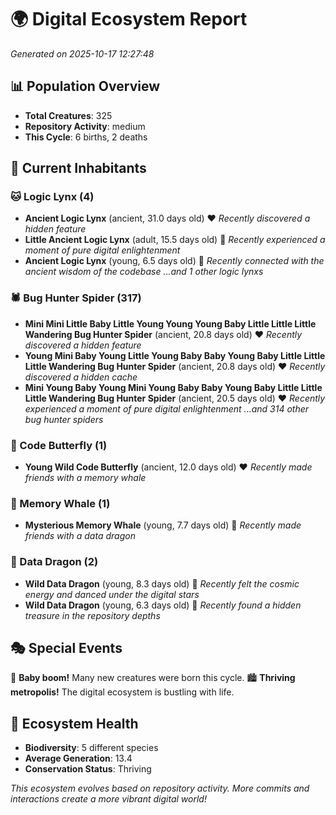 # 🌍 Digital Ecosystem Report
*Generated on 2025-10-17 12:27:48*

## 📊 Population Overview
- **Total Creatures**: 325
- **Repository Activity**: medium
- **This Cycle**: 6 births, 2 deaths

## 👥 Current Inhabitants

### 🐱 Logic Lynx (4)
- **Ancient Logic Lynx** (ancient, 31.0 days old) ❤️
  *Recently discovered a hidden feature*
- **Little Ancient Logic Lynx** (adult, 15.5 days old) 💛
  *Recently experienced a moment of pure digital enlightenment*
- **Ancient Logic Lynx** (young, 6.5 days old) 💚
  *Recently connected with the ancient wisdom of the codebase*
  *...and 1 other logic lynxs*

### 🕷️ Bug Hunter Spider (317)
- **Mini Mini Little Baby Little Young Young Young Baby Little Little Little Wandering Bug Hunter Spider** (ancient, 20.8 days old) ❤️
  *Recently discovered a hidden feature*
- **Young Mini Baby Young Little Young Baby Baby Young Baby Little Little Little Wandering Bug Hunter Spider** (ancient, 20.8 days old) ❤️
  *Recently discovered a hidden cache*
- **Mini Young Baby Young Mini Young Baby Baby Young Baby Little Little Little Wandering Bug Hunter Spider** (ancient, 20.5 days old) ❤️
  *Recently experienced a moment of pure digital enlightenment*
  *...and 314 other bug hunter spiders*

### 🦋 Code Butterfly (1)
- **Young Wild Code Butterfly** (ancient, 12.0 days old) ❤️
  *Recently made friends with a memory whale*

### 🐋 Memory Whale (1)
- **Mysterious Memory Whale** (young, 7.7 days old) 💚
  *Recently made friends with a data dragon*

### 🐉 Data Dragon (2)
- **Wild Data Dragon** (young, 8.3 days old) 💚
  *Recently felt the cosmic energy and danced under the digital stars*
- **Wild Data Dragon** (young, 6.3 days old) 💚
  *Recently found a hidden treasure in the repository depths*

## 🎭 Special Events

🎉 **Baby boom!** Many new creatures were born this cycle.
🏙️ **Thriving metropolis!** The digital ecosystem is bustling with life.

## 🔬 Ecosystem Health
- **Biodiversity**: 5 different species
- **Average Generation**: 13.4
- **Conservation Status**: Thriving

*This ecosystem evolves based on repository activity. More commits and interactions create a more vibrant digital world!*